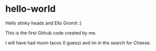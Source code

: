 # hello-world

Hello stinky heads and Ello Gromit :)

This is the first Github code created by me.

I will have had moon tacos (I guess) and im in the search for Cheese.
